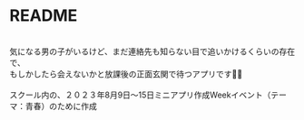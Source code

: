 # README
<br>
気になる男の子がいるけど、まだ連絡先も知らない目で追いかけるくらいの存在で、<br>
もしかしたら会えないかと放課後の正面玄関で待つアプリです🏫🧡<br>
<br>
スクール内の、２０２３年8月9日〜15日ミニアプリ作成Weekイベント（テーマ：青春）のために作成
